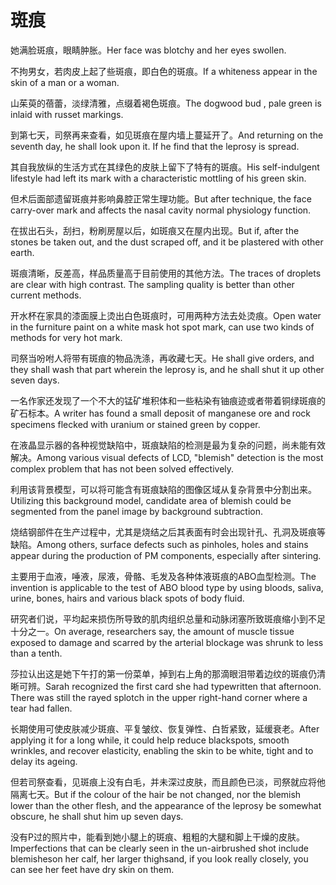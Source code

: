 # 斑痕

<p><span class="chinese">她满脸斑痕，眼睛肿胀。</span><span class="english">Her face was blotchy and her eyes swollen.</span></p>

<p><span class="chinese">不拘男女，若肉皮上起了些斑痕，即白色的斑痕。</span><span class="english">If a whiteness appear in the skin of a man or a woman.</span></p>

<p><span class="chinese">山茱萸的蓓蕾，淡绿清雅，点缀着褐色斑痕。</span><span class="english">The dogwood bud , pale green is inlaid with russet markings.</span></p>

<p><span class="chinese">到第七天，司祭再来查看，如见斑痕在屋内墙上蔓延开了。</span><span class="english">And returning on the seventh day, he shall look upon it. If he find that the leprosy is spread.</span></p>

<p><span class="chinese">其自我放纵的生活方式在其绿色的皮肤上留下了特有的斑痕。</span><span class="english">His self-indulgent lifestyle had left its mark with a characteristic mottling of his green skin.</span></p>

<p><span class="chinese">但术后面部遗留斑痕并影响鼻腔正常生理功能。</span><span class="english">But after technique, the face carry-over mark and affects the nasal cavity normal physiology function.</span></p>

<p><span class="chinese">在拔出石头，刮扫，粉刷房屋以后，如斑痕又在屋内出现。</span><span class="english">But if, after the stones be taken out, and the dust scraped off, and it be plastered with other earth.</span></p>

<p><span class="chinese">斑痕清晰，反差高，样品质量高于目前使用的其他方法。</span><span class="english">The traces of droplets are clear with high contrast. The sampling quality is better than other current methods.</span></p>

<p><span class="chinese">开水杯在家具的漆面膜上烫出白色斑痕时，可用两种方法去处烫痕。</span><span class="english">Open water in the furniture paint on a white mask hot spot mark, can use two kinds of methods for very hot mark.</span></p>

<p><span class="chinese">司祭当吩咐人将带有斑痕的物品洗涤，再收藏七天。</span><span class="english">He shall give orders, and they shall wash that part wherein the leprosy is, and he shall shut it up other seven days.</span></p>

<p><span class="chinese">一名作家还发现了一个不大的锰矿堆积体和一些粘染有铀痕迹或者带着铜绿斑痕的矿石标本。</span><span class="english">A writer has found a small deposit of manganese ore and rock specimens flecked with uranium or stained green by copper.</span></p>

<p><span class="chinese">在液晶显示器的各种视觉缺陷中，斑痕缺陷的检测是最为复杂的问题，尚未能有效解决。</span><span class="english">Among various visual defects of LCD, "blemish" detection is the most complex problem that has not been solved effectively.</span></p>

<p><span class="chinese">利用该背景模型，可以将可能含有斑痕缺陷的图像区域从复杂背景中分割出来。</span><span class="english">Utilizing this background model, candidate area of blemish could be segmented from the panel image by background subtraction.</span></p>

<p><span class="chinese">烧结钢部件在生产过程中，尤其是烧结之后其表面有时会出现针孔、孔洞及斑痕等缺陷。</span><span class="english">Among others, surface defects such as pinholes, holes and stains appear during the production of PM components, especially after sintering.</span></p>

<p><span class="chinese">主要用于血液，唾液，尿液，骨骼、毛发及各种体液斑痕的ABO血型检测。</span><span class="english">The invention is applicable to the test of ABO blood type by using bloods, saliva, urine, bones, hairs and various black spots of body fluid.</span></p>

<p><span class="chinese">研究者们说，平均起来损伤所导致的肌肉组织总量和动脉闭塞所致斑痕缩小到不足十分之一。</span><span class="english">On average, researchers say, the amount of muscle tissue exposed to damage and scarred by the arterial blockage was shrunk to less than a tenth.</span></p>

<p><span class="chinese">莎拉认出这是她下午打的第一份菜单，掉到右上角的那滴眼泪带着边纹的斑痕仍清晰可辨。</span><span class="english">Sarah recognized the first card she had typewritten that afternoon. There was still the rayed splotch in the upper right-hand corner where a tear had fallen.</span></p>

<p><span class="chinese">长期使用可使皮肤减少斑痕、平复皱纹、恢复弹性、白哲紧致，延缓衰老。</span><span class="english">After applying it for a long while, it could help reduce blackspots, smooth wrinkles, and recover elasticity, enabling the skin to be white, tight and to delay its ageing.</span></p>

<p><span class="chinese">但若司祭查看，见斑痕上没有白毛，并未深过皮肤，而且颜色已淡，司祭就应将他隔离七天。</span><span class="english">But if the colour of the hair be not changed, nor the blemish lower than the other flesh, and the appearance of the leprosy be somewhat obscure, he shall shut him up seven days.</span></p>

<p><span class="chinese">没有P过的照片中，能看到她小腿上的斑痕、粗粗的大腿和脚上干燥的皮肤。</span><span class="english">Imperfections that can be clearly seen in the un-airbrushed shot include blemisheson her calf, her larger thighsand, if you look really closely, you can see her feet have dry skin on them.</span></p>

